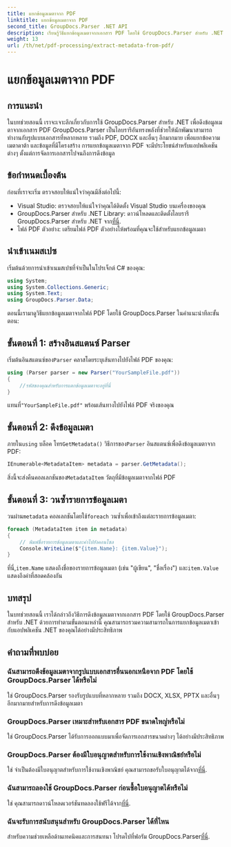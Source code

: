 ```yaml
---
title: แยกข้อมูลเมตาจาก PDF
linktitle: แยกข้อมูลเมตาจาก PDF
second_title: GroupDocs.Parser .NET API
description: เรียนรู้วิธีแยกข้อมูลเมตาจากเอกสาร PDF โดยใช้ GroupDocs.Parser สำหรับ .NET คู่มือที่ครอบคลุมนี้ครอบคลุมคำแนะนำทีละขั้นตอนและข้อกำหนดเบื้องต้น
weight: 13
url: /th/net/pdf-processing/extract-metadata-from-pdf/
---
```


# แยกข้อมูลเมตาจาก PDF

## การแนะนำ
ในบทช่วยสอนนี้ เราจะเจาะลึกเกี่ยวกับการใช้ GroupDocs.Parser สำหรับ .NET เพื่อดึงข้อมูลเมตาจากเอกสาร PDF GroupDocs.Parser เป็นไลบรารีอันทรงพลังที่ช่วยให้นักพัฒนาสามารถทำงานกับรูปแบบเอกสารที่หลากหลาย รวมถึง PDF, DOCX และอื่นๆ อีกมากมาย เพื่อแยกข้อความ เมตาดาต้า และข้อมูลที่มีโครงสร้าง การแยกข้อมูลเมตาจาก PDF จะมีประโยชน์สำหรับแอปพลิเคชันต่างๆ ตั้งแต่การจัดการเอกสารไปจนถึงการดึงข้อมูล
## ข้อกำหนดเบื้องต้น
ก่อนที่เราจะเริ่ม ตรวจสอบให้แน่ใจว่าคุณมีสิ่งต่อไปนี้:
- Visual Studio: ตรวจสอบให้แน่ใจว่าคุณได้ติดตั้ง Visual Studio บนเครื่องของคุณ
-  GroupDocs.Parser สำหรับ .NET Library: ดาวน์โหลดและติดตั้งไลบรารี GroupDocs.Parser สำหรับ .NET จาก[ที่นี่](https://releases.groupdocs.com/parser/net/).
- ไฟล์ PDF ตัวอย่าง: เตรียมไฟล์ PDF ตัวอย่างให้พร้อมที่คุณจะใช้สำหรับแยกข้อมูลเมตา

## นำเข้าเนมสเปซ
เริ่มต้นด้วยการนำเข้าเนมสเปซที่จำเป็นในโปรเจ็กต์ C# ของคุณ:
```csharp
using System;
using System.Collections.Generic;
using System.Text;
using GroupDocs.Parser.Data;
```

ตอนนี้เรามาดูวิธีแยกข้อมูลเมตาจากไฟล์ PDF โดยใช้ GroupDocs.Parser ในคำแนะนำทีละขั้นตอน:
## ขั้นตอนที่ 1: สร้างอินสแตนซ์ Parser
 เริ่มต้นอินสแตนซ์ของ`Parser` คลาสโดยระบุเส้นทางไปยังไฟล์ PDF ของคุณ:
```csharp
using (Parser parser = new Parser("YourSampleFile.pdf"))
{
    //รหัสของคุณสำหรับการแตกข้อมูลเมตาจะอยู่ที่นี่
}
```
 แทนที่`"YourSampleFile.pdf"` พร้อมเส้นทางไปยังไฟล์ PDF จริงของคุณ
## ขั้นตอนที่ 2: ดึงข้อมูลเมตา
 ภายใน`using` บล็อค โทร`GetMetadata()` วิธีการของ`Parser` อินสแตนซ์เพื่อดึงข้อมูลเมตาจาก PDF:
```csharp
IEnumerable<MetadataItem> metadata = parser.GetMetadata();
```
 สิ่งนี้จะส่งคืนคอลเลกชันของ`MetadataItem` วัตถุที่มีข้อมูลเมตาจากไฟล์ PDF
## ขั้นตอนที่ 3: วนซ้ำรายการข้อมูลเมตา
 วนผ่าน`metadata` คอลเลกชันโดยใช้`foreach` วนซ้ำเพื่อเข้าถึงแต่ละรายการข้อมูลเมตา:
```csharp
foreach (MetadataItem item in metadata)
{
    // พิมพ์ชื่อรายการข้อมูลเมตาและค่าไปยังคอนโซล
    Console.WriteLine($"{item.Name}: {item.Value}");
}
```
 ที่นี่,`item.Name` แสดงถึงชื่อของรายการข้อมูลเมตา (เช่น "ผู้เขียน", "ชื่อเรื่อง") และ`item.Value` แสดงถึงค่าที่สอดคล้องกัน

## บทสรุป
ในบทช่วยสอนนี้ เราได้กล่าวถึงวิธีการดึงข้อมูลเมตาจากเอกสาร PDF โดยใช้ GroupDocs.Parser สำหรับ .NET ด้วยการทำตามขั้นตอนเหล่านี้ คุณสามารถรวมความสามารถในการแยกข้อมูลเมตาเข้ากับแอปพลิเคชัน .NET ของคุณได้อย่างมีประสิทธิภาพ

## คำถามที่พบบ่อย
### ฉันสามารถดึงข้อมูลเมตาจากรูปแบบเอกสารอื่นนอกเหนือจาก PDF โดยใช้ GroupDocs.Parser ได้หรือไม่
ใช่ GroupDocs.Parser รองรับรูปแบบที่หลากหลาย รวมถึง DOCX, XLSX, PPTX และอื่นๆ อีกมากมายสำหรับการดึงข้อมูลเมตา
### GroupDocs.Parser เหมาะสำหรับเอกสาร PDF ขนาดใหญ่หรือไม่
ใช่ GroupDocs.Parser ได้รับการออกแบบมาเพื่อจัดการเอกสารขนาดต่างๆ ได้อย่างมีประสิทธิภาพ
### GroupDocs.Parser ต้องมีใบอนุญาตสำหรับการใช้งานเชิงพาณิชย์หรือไม่
 ใช่ จำเป็นต้องมีใบอนุญาตสำหรับการใช้งานเชิงพาณิชย์ คุณสามารถขอรับใบอนุญาตได้จาก[ที่นี่](https://purchase.groupdocs.com/buy).
### ฉันสามารถลองใช้ GroupDocs.Parser ก่อนซื้อใบอนุญาตได้หรือไม่
 ใช่ คุณสามารถดาวน์โหลดเวอร์ชันทดลองใช้ฟรีได้จาก[ที่นี่](https://releases.groupdocs.com/).
### ฉันจะรับการสนับสนุนสำหรับ GroupDocs.Parser ได้ที่ไหน
 สำหรับความช่วยเหลือด้านเทคนิคและการสนทนา โปรดไปที่ฟอรัม GroupDocs.Parser[ที่นี่](https://forum.groupdocs.com/c/parser/17).
